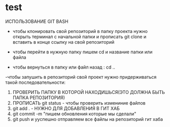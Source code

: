 # test
ИСПОЛЬЗОВАНИЕ GIT BASH 

- чтобы клонировать свой репозиторий в папку проекта нужно открыть терминал с начальной папки
 и прописать git clone и вставить в конце ссылку на свой репозиторий

- чтобы перейти в нужную папку пишем cd и название папки или файла 
- чтобы вернуться в папку или файл назад : cd .. 

-чтобы запушить в репозиторий свой проект нужно придерживаться такой последовательности: 
1. ПРОВЕРИТЬ ПАПКУ В КОТОРОЙ НАХОДИШЬСЯ(ЭТО ДОЛЖНА БЫТЬ ПАПКА РЕПОЗИТОРИЯ)
2. ПРОПИСАТЬ git status - чтобы проверить измениние файлов
3. git add . - НУЖНО ДЛЯ ДОБАВЛЕНИЯ В ГИТ ХАБ
4. git commit -m "пишем обновления которые мы сделали"
5. git push и ууспешно отправляем все файлы на репозиторий гит хаба